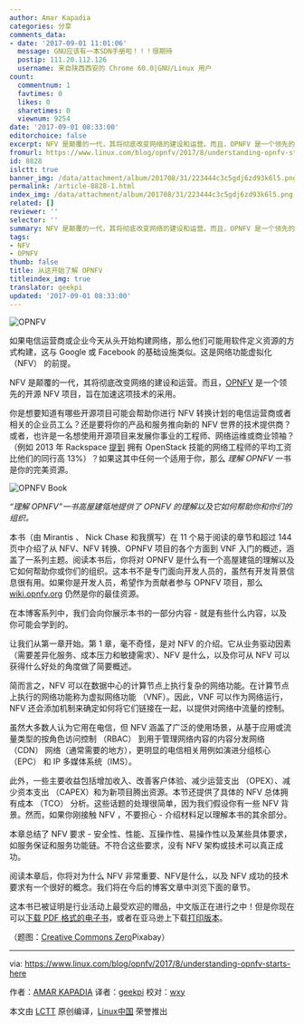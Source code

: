 ```yaml
---
author: Amar Kapadia
categories: 分享
comments_data:
- date: '2017-09-01 11:01:06'
  message: GNU应该有一本SDN手册啦！！！很期待
  postip: 111.20.112.126
  username: 来自陕西西安的 Chrome 60.0|GNU/Linux 用户
count:
  commentnum: 1
  favtimes: 0
  likes: 0
  sharetimes: 0
  viewnum: 9254
date: '2017-09-01 08:33:00'
editorchoice: false
excerpt: NFV 是颠覆的一代，其将彻底改变网络的建设和运营。而且，OPNFV 是一个领先的开源 NFV 项目，旨在加速这项技术的采用。
fromurl: https://www.linux.com/blog/opnfv/2017/8/understanding-opnfv-starts-here
id: 8828
islctt: true
banner_img: /data/attachment/album/201708/31/223444c3c5gdj6zd93k6l5.png
permalink: /article-8828-1.html
index_img: /data/attachment/album/201708/31/223444c3c5gdj6zd93k6l5.png.thumb.jpg
related: []
reviewer: ''
selector: ''
summary: NFV 是颠覆的一代，其将彻底改变网络的建设和运营。而且，OPNFV 是一个领先的开源 NFV 项目，旨在加速这项技术的采用。
tags:
- NFV
- OPNFV
thumb: false
title: 从这开始了解 OPNFV
titleindex_img: true
translator: geekpi
updated: '2017-09-01 08:33:00'
---
```


![OPNFV](/data/attachment/album/201708/31/223444c3c5gdj6zd93k6l5.png "OPNFV")


如果电信运营商或企业今天从头开始构建网络，那么他们可能用软件定义资源的方式构建，这与 Google 或 Facebook 的基础设施类似。这是网络功能虚拟化 （NFV） 的前提。


NFV 是颠覆的一代，其将彻底改变网络的建设和运营。而且，[OPNFV](https://www.opnfv.org/) 是一个领先的开源 NFV 项目，旨在加速这项技术的采用。


你是想要知道有哪些开源项目可能会帮助你进行 NFV 转换计划的电信运营商或者相关的企业员工么？还是要将你的产品和服务推向新的 NFV 世界的技术提供商？或者，也许是一名想使用开源项目来发展你事业的工程师、网络运维或商业领袖？（例如 2013 年 Rackspace [提到](https://blog.rackspace.com/solving-the-openstack-talent-gap) 拥有 OpenStack 技能的网络工程师的平均工资比他们的同行高 13%）？如果这其中任何一个适用于你，那么 *理解 OPNFV* 一书是你的完美资源。


![OPNFV Book](/data/attachment/album/201708/31/223445hqxtv9f2vvjyjttl.jpg)


*“理解 OPNFV”一书高屋建瓴地提供了 OPNFV 的理解以及它如何帮助你和你们的组织。*


本书（由 Mirantis 、 Nick Chase 和我撰写）在 11 个易于阅读的章节和超过 144 页中介绍了从 NFV、NFV 转换、OPNFV 项目的各个方面到 VNF 入门的概述，涵盖了一系列主题。阅读本书后，你将对 OPNFV 是什么有一个高屋建瓴的理解以及它如何帮助你或你们的组织。这本书不是专门面向开发人员的，虽然有开发背景信息很有用。如果你是开发人员，希望作为贡献者参与 OPNFV 项目，那么 [wiki.opnfv.org](https://wiki.opnfv.org/) 仍然是你的最佳资源。


在本博客系列中，我们会向你展示本书的一部分内容 - 就是有些什么内容，以及你可能会学到的。


让我们从第一章开始。第 1 章，毫不奇怪，是对 NFV 的介绍。它从业务驱动因素（需要差异化服务、成本压力和敏捷需求）、NFV 是什么，以及你可从 NFV 可以获得什么好处的角度做了简要概述。


简而言之，NFV 可以在数据中心的计算节点上执行复杂的网络功能。在计算节点上执行的网络功能称为虚拟网络功能 （VNF）。因此，VNF 可以作为网络运行，NFV 还会添加机制来确定如何将它们链接在一起，以提供对网络中流量的控制。


虽然大多数人认为它用在电信，但 NFV 涵盖了广泛的使用场景，从基于应用或流量类型的按角色访问控制 （RBAC） 到用于管理网络内容的内容分发网络 （CDN） 网络（通常需要的地方），更明显的电信相关用例如演进分组核心 （EPC） 和 IP 多媒体系统（IMS）。


此外，一些主要收益包括增加收入、改善客户体验、减少运营支出 （OPEX）、减少资本支出 （CAPEX）和为新项目腾出资源。本节还提供了具体的 NFV 总体拥有成本 （TCO） 分析。这些话题的处理很简单，因为我们假设你有一些 NFV 背景。然而，如果你刚接触 NFV ，不要担心 - 介绍材料足以理解本书的其余部分。


本章总结了 NFV 要求 - 安全性、性能、互操作性、易操作性以及某些具体要求，如服务保证和服务功能链。不符合这些要求，没有 NFV 架构或技术可以真正成功。


阅读本章后，你将对为什么 NFV 非常重要、NFV是什么，以及 NFV 成功的技术要求有一个很好的概念。我们将在今后的博客文章中浏览下面的章节。


这本书已被证明是行业活动上最受欢迎的赠品，中文版正在进行之中！但是你现在可以[下载 PDF 格式的电子书](https://www.opnfv.org/resources/download-understanding-opnfv-ebook)，或者在亚马逊上下载[打印版本](https://www.amazon.com/dp/B071LQY724/ref=cm_sw_r_cp_ep_dp_pgFMzbM8YHJA9)。


（题图：[Creative Commons Zero](https://www.linux.com/licenses/categories/creative-commons-zero)Pixabay）




---


via: <https://www.linux.com/blog/opnfv/2017/8/understanding-opnfv-starts-here>


作者：[AMAR KAPADIA](https://www.linux.com/users/akapadia) 译者：[geekpi](https://github.com/geekpi) 校对：[wxy](https://github.com/wxy)


本文由 [LCTT](https://github.com/LCTT/TranslateProject) 原创编译，[Linux中国](https://linux.cn/) 荣誉推出